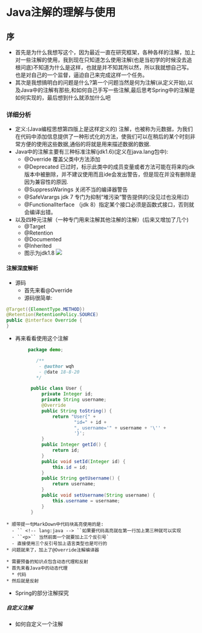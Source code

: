 # Java注解的理解与使用
##  序
*   首先是为什么我想写这个，因为最近一直在研究框架，各种各样的注解，加上对一些注解的使用，我到现在只知道怎么使用注解(也是当初学的时候没去追根问底)不知道为什么是这样，也就是并不知其所以然，所以我就想自己写。也是对自己的一个监督，逼迫自己来完成这样一个任务。
* 其次是我想搞明白的问题是什么?第一个问题当然是何为注解(从定义开始),以及Java中的注解有那些,和如何自己手写一些注解,最后思考Spring中的注解是如何实现的，最后想到什么就添加什么吧
###  详细分析
* 定义:(Java编程思想第四版上是这样定义的) 注解，也被称为元数据，为我们在代码中添加信息提供了一种形式化的方法，使我们可以在稍后的某个时刻非常方便的使用这些数据,通俗的将就是用来描述数据的数据.
* Java中的注解主要有三种标准注解(jdk1.6)(定义在java.lang包中):
  * @Override 覆盖父类中方法添加
  * @Deprecated 已过时，标示此类中的成员变量或者方法可能在将来的jdk版本中被删除，并不建议使用而且ide会发出警告，但是现在并没有删除是因为兼容性的原因.
  * @SuppressWarings  关闭不当的编译器警告
  * @SafeVarargs  jdk 7 专门为抑制“堆污染”警告提供的(没见过也没用过)
  * @FunctionalIterface （jdk 8）指定某个接口必须是函数式接口，否则就会编译出错。
* 以及四种元注解（一种专门用来注解其他注解的注解）(后来又增加了几个)
  * @Target
  * @Retention
  * @Documented
  * @Inherited
  * 图示为jdk1.8
   ![](https://raw.githubusercontent.com/wqh0109663/MyOwnMarkDownPhoto/master/annotation/annotation.png)

####  注解深度解析
* 源码
  * 首先来看@Override
  * 源码很简单:
  
```java
@Target({ElementType.METHOD})
@Retention(RetentionPolicy.SOURCE)
public @interface Override {
}
  ```
  *  再来看看使用这个注解

 <!-- lang: Java -->
 ```Java
         package demo;

            /**
             - @author wqh
             - @date 18-8-20
            */

          public class User {
              private Integer id;
              private String username;
              @Override
              public String toString() {
                  return "User{" +
                          "id=" + id +
                          ", username='" + username + '\'' +
                          '}';
              }
              public Integer getId() {
                  return id;
              }
              public void setId(Integer id) {
                  this.id = id;
              }
              public String getUsername() {
                  return username;
              }
              public void setUsername(String username) {
                  this.username = username;
              }
          }
```
    * 顺带提一句MarkDown中代码块高亮使用的是:
      - `` <!-- lang:java --> ``如果要代码高亮就在第一行加上第三种就可以实现
      - ``<p>`` 当然前面一个就要加上三个反引号`
      - 直接使用三个反引号加上语言类型也是可行的
    * 问题就来了，加上了@Override注解编译器

    * 需要预备的知识点包含动态代理和反射
    * 首先来看Java中的动态代理
      * 代码
    * 然后就是反射



* Spring的部分注解探究
#####  自定义注解
* 如何自定义一个注解
